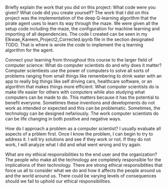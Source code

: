 Briefly explain the work that you did on this project: What code were you given? What code did you create yourself?
  The work that I did on this project was the implementation of the deep Q-learning algorithm that the pirate agent uses to learn its way through the maze. We were given all the setup code including the maze, the configuration for machine learning and importing of all dependencies. The code I created can be seen in my Elkwae_Kareem_Project2_Corrected.ipynb file in the section designated TODO. That is where is wrote the code to implement the q learning algorithm for the agent. 
  
  
Connect your learning from throughout this course to the larger field of computer science:
What do computer scientists do and why does it matter?
  Computer scientiests use the power of computers to solve all sorts of problems ranging from small things like remembering to drink water with an app to really big things like self driving cars, healthcare software, or an algorithm that makes things more efficient. What computer scientists do is make life easier for others with computers while also studying what computers can be made to do. This matters because it has the potential to benefit everyone. Sometimes these inventions and developments do not work as intended or expected and this can be problematic. Sometimes, the technology can be designed nefariously. The work computer scientists do can be life changing in both positive and negative ways.

How do I approach a problem as a computer scientist?
  I usually evaluate all aspects of a prblem first. Once I know the problem, I can begin to try to address it. I will try solutions and see if they work or not. If they do not work, I will analyze what I did and what went wrong and try again. 

What are my ethical responsibilities to the end user and the organization?
  The people who make all the technology are completely responsible for the implications of their technology. There are strong ethical responsiblities that force us all to consider what we do and how it affects the people around us and the world around us. There could be varying levels of consequences should we fail to uphold our ethical responsibilities.

